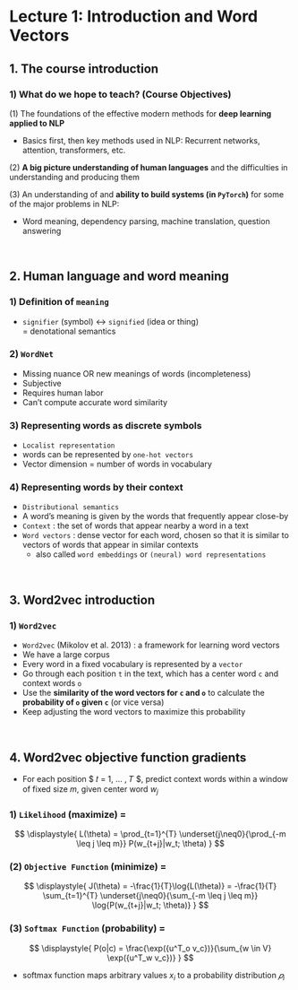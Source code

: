 
# Lecture 1: Introduction and Word Vectors

## 1. The course introduction
### 1) What do we hope to teach? (Course Objectives)
(1) The foundations of the effective modern methods for **deep learning applied to NLP** <br>
* Basics first, then key methods used in NLP: Recurrent networks, attention, transformers, etc. <br>

(2) **A big picture understanding of human languages** and the difficulties in understanding and producing them  <br>

(3) An understanding of and **ability to build systems (in `PyTorch`)** for some of the major problems in NLP:
* Word meaning, dependency parsing, machine translation, question answering

<br>

## 2. Human language and word meaning
### 1) Definition of `meaning`
* `signifier` (symbol) ↔ `signified` (idea or thing) <br>
    = denotational semantics

### 2) `WordNet` 
* Missing nuance OR new meanings of words (incompleteness)
* Subjective
* Requires human labor
* Can’t compute accurate word similarity

### 3) Representing words as discrete symbols
* `Localist representation`
* words can be represented by `one-hot vectors`
* Vector dimension = number of words in vocabulary

### 4) Representing words by their context
* `Distributional semantics`
* A word’s meaning is given by the words that frequently appear close-by
* `Context` : the set of words that appear nearby a word in a text
* `Word vectors` : dense vector for each word, chosen so that it is similar to vectors of words that appear in similar contexts
    * also called `word embeddings` or `(neural) word representations`

<br>

## 3. Word2vec introduction
### 1) `Word2vec`
* `Word2vec` (Mikolov et al. 2013) : a framework for learning word vectors
* We have a large corpus
* Every word in a fixed vocabulary is represented by a `vector`
* Go through each position `t` in the text, which has a center word `c` and context words `o`
* Use the **similarity of the word vectors for `c` and `o`** to calculate the **probability of `o` given `c`** (or vice versa)
* Keep adjusting the word vectors to maximize this probability

<br>

## 4. Word2vec objective function gradients
* For each position $ 𝑡 = 1, … , 𝑇 $, predict context words within a window of fixed size $m$, given center word $w_j$

### 1) `Likelihood` (maximize) = 
$$ \displaystyle{ L(\theta) = \prod_{t=1}^{T} \underset{j\neq0}{\prod_{-m \leq j \leq m}} P(w_{t+j}|w_t; \theta) } $$

### (2) `Objective Function` (minimize) = 
$$ \displaystyle{ J(\theta) = -\frac{1}{T}\log{L(\theta)} = -\frac{1}{T} \sum_{t=1}^{T} \underset{j\neq0}{\sum_{-m \leq j \leq m}} \log{P(w_{t+j}|w_t; \theta)} } $$

### (3) `Softmax Function` (probability) = 
$$ \displaystyle{ P(o|c) = \frac{\exp({u^T_o v_c})}{\sum_{w \in V} \exp({u^T_w v_c})} } $$

* softmax function maps arbitrary values $x_i$ to a probability distribution $𝑝_i$

<br>